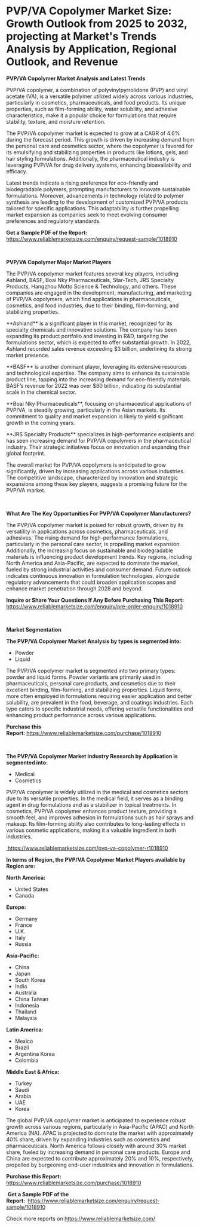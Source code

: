 <p><h1>PVP/VA Copolymer Market Size: Growth Outlook from 2025 to 2032, projecting at Market's Trends Analysis by Application, Regional Outlook, and Revenue</h1></p><p><strong>PVP/VA Copolymer Market Analysis and Latest Trends</strong></p>
<p><p>PVP/VA copolymer, a combination of polyvinylpyrrolidone (PVP) and vinyl acetate (VA), is a versatile polymer utilized widely across various industries, particularly in cosmetics, pharmaceuticals, and food products. Its unique properties, such as film-forming ability, water solubility, and adhesive characteristics, make it a popular choice for formulations that require stability, texture, and moisture retention.</p><p>The PVP/VA copolymer market is expected to grow at a CAGR of 4.6% during the forecast period. This growth is driven by increasing demand from the personal care and cosmetics sector, where the copolymer is favored for its emulsifying and stabilizing properties in products like lotions, gels, and hair styling formulations. Additionally, the pharmaceutical industry is leveraging PVP/VA for drug delivery systems, enhancing bioavailability and efficacy.</p><p>Latest trends indicate a rising preference for eco-friendly and biodegradable polymers, prompting manufacturers to innovate sustainable formulations. Moreover, advancements in technology related to polymer synthesis are leading to the development of customized PVP/VA products tailored for specific applications. This adaptability is further propelling market expansion as companies seek to meet evolving consumer preferences and regulatory standards.</p></p>
<p><strong>Get a Sample PDF of the Report:&nbsp;</strong> <a href="https://www.reliablemarketsize.com/enquiry/request-sample/1018910?utm_campaign=2634&utm_medium=2&utm_source=Github&utm_content=ia&utm_term=21032025&utm_id=pvpva-copolymer">https://www.reliablemarketsize.com/enquiry/request-sample/1018910</a></p>
<p>&nbsp;</p>
<p><strong>PVP/VA Copolymer Major Market Players</strong></p>
<p><p>The PVP/VA copolymer market features several key players, including Ashland, BASF, Boai Nky Pharmaceuticals, Star-Tech, JRS Specialty Products, Hangzhou Motto Science & Technology, and others. These companies are engaged in the development, manufacturing, and marketing of PVP/VA copolymers, which find applications in pharmaceuticals, cosmetics, and food industries, due to their binding, film-forming, and stabilizing properties.</p><p>**Ashland** is a significant player in this market, recognized for its specialty chemicals and innovative solutions. The company has been expanding its product portfolio and investing in R&D, targeting the formulations sector, which is expected to offer substantial growth. In 2022, Ashland recorded sales revenue exceeding $3 billion, underlining its strong market presence.</p><p>**BASF** is another dominant player, leveraging its extensive resources and technological expertise. The company aims to enhance its sustainable product line, tapping into the increasing demand for eco-friendly materials. BASF’s revenue for 2022 was over $80 billion, indicating its substantial scale in the chemical sector.</p><p>**Boai Nky Pharmaceuticals**, focusing on pharmaceutical applications of PVP/VA, is steadily growing, particularly in the Asian markets. Its commitment to quality and market expansion is likely to yield significant growth in the coming years.</p><p>**JRS Specialty Products** specializes in high-performance excipients and has seen increasing demand for PVP/VA copolymers in the pharmaceutical industry. Their strategic initiatives focus on innovation and expanding their global footprint.</p><p>The overall market for PVP/VA copolymers is anticipated to grow significantly, driven by increasing applications across various industries. The competitive landscape, characterized by innovation and strategic expansions among these key players, suggests a promising future for the PVP/VA market.</p></p>
<p>&nbsp;</p>
<p><strong>What Are The Key Opportunities For PVP/VA Copolymer Manufacturers?</strong></p>
<p><p>The PVP/VA copolymer market is poised for robust growth, driven by its versatility in applications across cosmetics, pharmaceuticals, and adhesives. The rising demand for high-performance formulations, particularly in the personal care sector, is propelling market expansion. Additionally, the increasing focus on sustainable and biodegradable materials is influencing product development trends. Key regions, including North America and Asia-Pacific, are expected to dominate the market, fueled by strong industrial activities and consumer demand. Future outlook indicates continuous innovation in formulation technologies, alongside regulatory advancements that could broaden application scopes and enhance market penetration through 2028 and beyond.</p></p>
<p><strong>Inquire or Share Your Questions If Any Before Purchasing This Report:</strong> <a href="https://www.reliablemarketsize.com/enquiry/pre-order-enquiry/1018910?utm_campaign=2634&utm_medium=2&utm_source=Github&utm_content=ia&utm_term=21032025&utm_id=pvpva-copolymer">https://www.reliablemarketsize.com/enquiry/pre-order-enquiry/1018910</a></p>
<p>&nbsp;</p>
<p><strong>Market Segmentation</strong></p>
<p><strong>The PVP/VA Copolymer Market Analysis by types is segmented into:</strong></p>
<p><ul><li>Powder</li><li>Liquid</li></ul></p>
<p><p>The PVP/VA copolymer market is segmented into two primary types: powder and liquid forms. Powder variants are primarily used in pharmaceuticals, personal care products, and cosmetics due to their excellent binding, film-forming, and stabilizing properties. Liquid forms, more often employed in formulations requiring easier application and better solubility, are prevalent in the food, beverage, and coatings industries. Each type caters to specific industrial needs, offering versatile functionalities and enhancing product performance across various applications.</p></p>
<p><strong>Purchase this Report:&nbsp;</strong><a href="https://www.reliablemarketsize.com/purchase/1018910?utm_campaign=2634&utm_medium=2&utm_source=Github&utm_content=ia&utm_term=21032025&utm_id=pvpva-copolymer">https://www.reliablemarketsize.com/purchase/1018910</a></p>
<p>&nbsp;</p>
<p><strong>The PVP/VA Copolymer Market Industry Research by Application is segmented into:</strong></p>
<p><ul><li>Medical</li><li>Cosmetics</li></ul></p>
<p><p>PVP/VA copolymer is widely utilized in the medical and cosmetics sectors due to its versatile properties. In the medical field, it serves as a binding agent in drug formulations and as a stabilizer in topical treatments. In cosmetics, PVP/VA copolymer enhances product texture, providing a smooth feel, and improves adhesion in formulations such as hair sprays and makeup. Its film-forming ability also contributes to long-lasting effects in various cosmetic applications, making it a valuable ingredient in both industries.</p></p>
<p><a href="https://www.reliablemarketsize.com/pvp-va-copolymer-r1018910?utm_campaign=2634&utm_medium=2&utm_source=Github&utm_content=ia&utm_term=21032025&utm_id=pvpva-copolymer">&nbsp;https://www.reliablemarketsize.com/pvp-va-copolymer-r1018910</a></p>
<p><strong>In terms of Region, the PVP/VA Copolymer Market Players available by Region are:</strong></p>
<p>
    <p> <strong> North America: </strong>
        <ul>
            <li>United States</li>
            <li>Canada</li>
        </ul>
        </p> 
    <p> <strong> Europe: </strong>
        <ul>
            <li>Germany</li>
            <li>France</li>
            <li>U.K.</li>
            <li>Italy</li>
            <li>Russia</li>
        </ul>
        </p> 
    <p> <strong> Asia-Pacific: </strong>
        <ul>
            <li>China</li>
            <li>Japan</li>
            <li>South Korea</li>
            <li>India</li>
            <li>Australia</li>
            <li>China Taiwan</li>
            <li>Indonesia</li>
            <li>Thailand</li>
            <li>Malaysia</li>
        </ul>
        </p> 
    <p> <strong> Latin America: </strong>
        <ul>
            <li>Mexico</li>
            <li>Brazil</li>
            <li>Argentina Korea</li>
            <li>Colombia</li>
        </ul>
        </p> 
    <p> <strong> Middle East & Africa: </strong>
        <ul>
            <li>Turkey</li>
            <li>Saudi</li>
            <li>Arabia</li>
            <li>UAE</li>
            <li>Korea</li>
        </ul>
    </p>
    </p>
<p><p>The global PVP/VA copolymer market is anticipated to experience robust growth across various regions, particularly in Asia-Pacific (APAC) and North America (NA). APAC is projected to dominate the market with approximately 40% share, driven by expanding industries such as cosmetics and pharmaceuticals. North America follows closely with around 30% market share, fueled by increasing demand in personal care products. Europe and China are expected to contribute approximately 20% and 10%, respectively, propelled by burgeoning end-user industries and innovation in formulations.</p></p>
<p><strong>Purchase this Report: </strong><a href="https://www.reliablemarketsize.com/purchase/1018910?utm_campaign=2634&utm_medium=2&utm_source=Github&utm_content=ia&utm_term=21032025&utm_id=pvpva-copolymer">https://www.reliablemarketsize.com/purchase/1018910</a></p>
<p>&nbsp;<strong>Get a Sample PDF of the Report:&nbsp;&nbsp;</strong><a href="https://www.reliablemarketsize.com/enquiry/request-sample/1018910?utm_campaign=2634&utm_medium=2&utm_source=Github&utm_content=ia&utm_term=21032025&utm_id=pvpva-copolymer">https://www.reliablemarketsize.com/enquiry/request-sample/1018910</a></p>
<p><strong></strong></p>
<p>Check more reports on <a href="https://www.reliablemarketsize.com/?utm_campaign=2634&utm_medium=2&utm_source=Github&utm_content=ia&utm_term=21032025&utm_id=pvpva-copolymer">https://www.reliablemarketsize.com/</a></p>